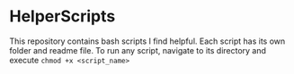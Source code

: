 # HelperScripts
This repository contains bash scripts I find helpful. Each script has its own folder and readme file. 
To run any script, navigate to its directory and execute `chmod +x <script_name>`
